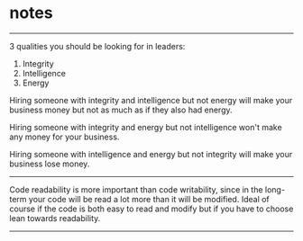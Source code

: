 # notes
      
--- 

3 qualities you should be looking for in leaders:

1. Integrity
2. Intelligence
3. Energy

Hiring someone with integrity and intelligence but not energy will make your business money but not as much as if they also had energy.

Hiring someone with integrity and energy but not intelligence won't make any money for your business.

Hiring someone with intelligence and energy but not integrity will make your business lose money.
                             
---

Code readability is more important than code writability, since in the long-term your code will be read a lot more 
than it will be modified. Ideal of course if the code is both easy to read and modify but if you have to choose 
lean towards readability.

---

